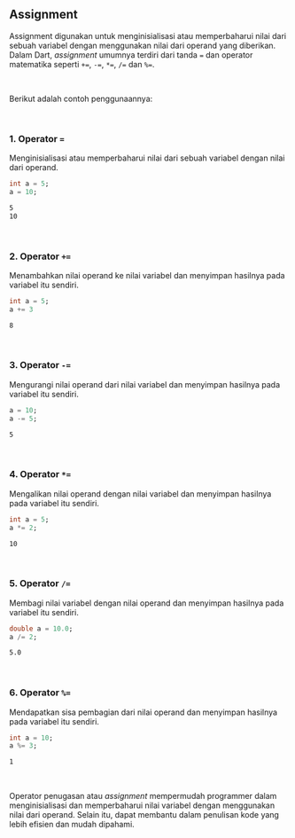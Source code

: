 ## Assignment

Assignment digunakan untuk menginisialisasi atau memperbaharui nilai dari sebuah variabel dengan menggunakan nilai dari operand yang diberikan. Dalam Dart, *assignment* umumnya terdiri dari tanda `=` dan operator matematika seperti `+=`, `-=`, `*=`, `/=` dan `%=`.

</br>

Berikut adalah contoh penggunaannya:

</br>

### 1\. Operator `=`

Menginisialisasi atau memperbaharui nilai dari sebuah variabel dengan nilai dari operand.

```Dart
int a = 5;
a = 10;
```
```sh
5
10
```

</br>

### 2\. Operator `+=`

Menambahkan nilai operand ke nilai variabel dan menyimpan hasilnya pada variabel itu sendiri.

```Dart
int a = 5;
a += 3
```
```sh
8
```

</br>

### 3\. Operator `-=`

Mengurangi nilai operand dari nilai variabel dan menyimpan hasilnya pada variabel itu sendiri.

```Dart
a = 10;
a -= 5;
```
```sh
5
```

</br>

### 4\. Operator `*=`

Mengalikan nilai operand dengan nilai variabel dan menyimpan hasilnya pada variabel itu sendiri.

```Dart
int a = 5;
a *= 2;
```
```sh
10
```

</br>

### 5\. Operator `/=`

Membagi nilai variabel dengan nilai operand dan menyimpan hasilnya pada variabel itu sendiri.

```Dart
double a = 10.0;
a /= 2;
```
```sh
5.0
```

</br>

### 6\. Operator `%=`

Mendapatkan sisa pembagian dari nilai operand dan menyimpan hasilnya pada variabel itu sendiri.

```Dart
int a = 10;
a %= 3;
```
```sh
1
```

</br>

Operator penugasan atau *assignment* mempermudah programmer dalam menginisialisasi dan memperbaharui nilai variabel dengan menggunakan nilai dari operand. Selain itu, dapat membantu dalam penulisan kode yang lebih efisien dan mudah dipahami.